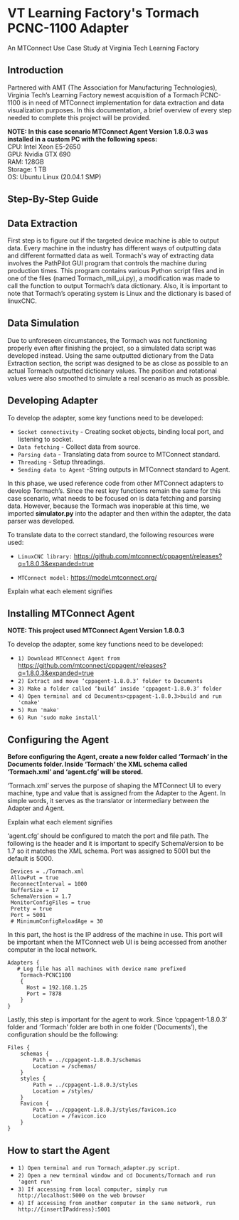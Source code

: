 # VT Learning Factory's Tormach PCNC-1100 Adapter

An MTConnect Use Case Study at Virginia Tech Learning Factory

Introduction
------
Partnered with AMT (The Association for Manufacturing Technologies), Virginia Tech’s Learning Factory newest acquisition of a Tormach PCNC-1100 is in need of MTConnect implementation for data extraction and data visualization purposes. In this documentation, a brief overview of every step needed to complete this project will be provided. 

**NOTE: In this case scenario MTConnect Agent Version 1.8.0.3 was installed in a custom PC with the following specs:**
<br>
CPU: Intel Xeon E5-2650
<br>
GPU: Nvidia GTX 690
<br>
RAM: 128GB
<br>
Storage: 1 TB
<br>
OS: Ubuntu Linux (20.04.1 SMP)

## Step-By-Step Guide 
 
Data Extraction
------
First step is to figure out if the targeted device machine is able to output data. Every machine in the industry has different ways of outputting data and different formatted data as well. Tormach's way of extracting data involves the PathPilot GUI program that controls the machine during production times. This program contains various Python script files and in one of the files (named Tormach_mill_ui.py), a modification was made to call the function to output Tormach’s data dictionary. Also, it is important to note that Tormach’s operating system is Linux and the dictionary is based of linuxCNC.

Data Simulation
------
Due to unforeseen circumstances, the Tormach was not functioning properly even after finishing the project, so a simulated data script was developed instead. Using the same outputted dictionary from the Data Extraction section, the script was designed to be as close as possible to an actual Tormach outputted dictionary values. The position and rotational values were also smoothed to simulate a real scenario as much as possible.

Developing Adapter
------
To develop the adapter, some key functions need to be developed:
* `Socket connectivity`        - Creating socket objects, binding local port, and listening to socket.
* `Data fetching`        - Collect data from source.
* `Parsing data`        - Translating data from source to MTConnect standard.
* `Threading`        - Setup threadings.
* `Sending data to Agent`        -String outputs in MTConnect standard to Agent.

In this phase, we used reference code from other MTConnect adapters to develop Tormach’s. Since the rest key functions remain the same for this case scenario, what needs to be focused on is data fetching and parsing data. However, because the Tormach was inoperable at this time, we imported **simulator.py** into the adapter and then within the adapter, the data parser was developed.

To translate data to the correct standard, the following resources were used:
* `LinuxCNC library:` https://github.com/mtconnect/cppagent/releases?q=1.8.0.3&expanded=true

* `MTConnect model:` https://model.mtconnect.org/

Explain what each element signifies


Installing MTConnect Agent
------
**NOTE: This project used MTConnect Agent Version 1.8.0.3**

To develop the adapter, some key functions need to be developed:
* `1) Download MTConnect Agent from` https://github.com/mtconnect/cppagent/releases?q=1.8.0.3&expanded=true
* `2) Extract and move ‘cppagent-1.8.0.3’ folder to Documents`
* `3) Make a folder called ‘build’ inside ‘cppagent-1.8.0.3’ folder`
* `4) Open terminal and cd Documents>cppagent-1.8.0.3>build and run 'cmake'`
* `5) Run 'make'`   
* `6) Run 'sudo make install'`

Configuring the Agent
------
**Before configuring the Agent, create a new folder called ‘Tormach’ in the Documents folder. Inside ‘Tormach’ the XML schema called ‘Tormach.xml’ and ‘agent.cfg’ will be stored.**

‘Tormach.xml’ serves the purpose of shaping the MTConnect UI to every machine, type and value that is assigned from the Adapter to the Agent. In simple words, it serves as the translator or intermediary between the Adapter and Agent.

Explain what each element signifies

‘agent.cfg’ should be configured to match the port and file path. The following is the header and it is important to specify SchemaVersion to be 1.7 so it matches the XML schema. Port was assigned to 5001 but the default is 5000.

     Devices = ./Tormach.xml
     AllowPut = true
     ReconnectInterval = 1000
     BufferSize = 17
     SchemaVersion = 1.7
     MonitorConfigFiles = true
     Pretty = true
     Port = 5001
     # MinimumConfigReloadAge = 30

In this part, the host is the IP address of the machine in use. This port will be important when the MTConnect web UI is being accessed from another computer in the local network.

    Adapters {
       # Log file has all machines with device name prefixed
        Tormach-PCNC1100
        {
          Host = 192.168.1.25
          Port = 7878
        } 
    }

Lastly, this step is important for the agent to work. Since ‘cppagent-1.8.0.3’ folder and ‘Tormach’ folder are both in one folder (‘Documents’), the configuration should be the following:

    Files {
        schemas {
            Path = ../cppagent-1.8.0.3/schemas
            Location = /schemas/
        }
        styles {
            Path = ../cppagent-1.8.0.3/styles
            Location = /styles/
        }
        Favicon {
            Path = ../cppagent-1.8.0.3/styles/favicon.ico
            Location = /favicon.ico
        }
    }

How to start the Agent
------
* `1) Open terminal and run Tormach_adapter.py script.`
* `2) Open a new terminal window and cd Documents/Tormach and run 'agent run'`
* `3) If accessing from local computer, simply run http://localhost:5000 on the web browser`
* `4) If accessing from another computer in the same network, run http://{insertIPaddress}:5001`


